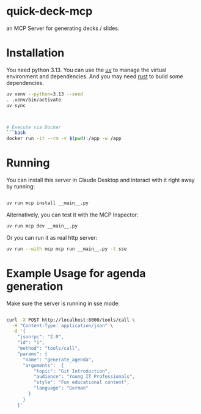 # quick-deck-mcp
an MCP Server for generating decks / slides.

# Installation
You need python 3.13.
You can use the [uv](https://docs.astral.sh/uv/getting-started/installation/) to manage the virtual environment and dependencies.
And you may need [rust](https://www.rust-lang.org/tools/install) to build some dependencies.
```bash
uv venv --python=3.13 --seed
. .venv/bin/activate
uv sync



# Execute via Docker
```bash
docker run -it --rm -v $(pwd):/app -w /app
```

# Running
You can install this server in Claude Desktop and interact with it right away by running:
```bash

uv run mcp install __main__.py
```
Alternatively, you can test it with the MCP Inspector:

```bash
uv run mcp dev __main__.py
```

Or you can run it as real http server:

```bash
uv run --with mcp mcp run __main__.py -t sse
```



# Example Usage for agenda generation
Make sure the server is running in sse mode:

```bash

curl -X POST http://localhost:8000/tools/call \
  -H "Content-Type: application/json" \
  -d '{
    "jsonrpc": "2.0",
    "id": "1",
    "method": "tools/call",
    "params": {
      "name": "generate_agenda",
      "arguments":  {
          "topic": "Git Introduction",
          "audience": "Young IT Professionals",
          "style": "Fun educational content",
          "language": "German"
        }
      }
    }'
```
